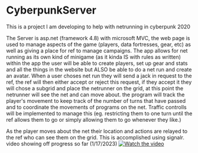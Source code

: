 # CyberpunkServer
This is a project I am developing to help with netrunning in cyberpunk 2020

The Server is asp.net (framework 4.8) with microsoft MVC, the web page is used to manage aspects of the game (players, data fortresses, gear, etc) as well as  giving a place for ref to manage campaigns. 
The app allows for net running as its own kind of minigame (as it kinda IS with rules as written) within the app the user will be able to create players, set up gear and stats and all the things in the website but ALSO be able to do a net run and create an avatar. When a user choses net run they will send a jack in request to the ref, the ref will then either accept or reject this request, if they accept it they will chose a subgrid and place the netrunner on the grid, at this point the netrunner will see the net and can move about. the program will track the player's movement to keep track of the number of turns that have passed and to coordinate the movements of programs on the net. Traffic controlls will be implemented to manage this (eg. restricting them to one turn until the ref allows them to go or simply allowing them to go whenever they like.)

As the player moves about the net their location and actions are relayed to the ref who can see them on the grid. This is accomplished using signalr.  
video showing off progress so far (1/17/2023)
[![Watch the video](https://img.youtube.com/vi/Z2g8xccuEQ4/default.jpg)](https://youtu.be/Z2g8xccuEQ4)
